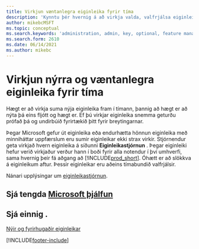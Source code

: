 ```yaml
---
title: Virkjun væntanlegra eiginleika fyrir tíma
description: 'Kynntu þér hvernig á að virkja valda, valfrjálsa eiginleika áður en þeir eru sjálfkrafa innleiddir.'
author: mikebcMSFT
ms.topic: conceptual
ms.search.keywords: 'administration, admin, key, optional, feature management, early access, preview'
ms.search.form: 2610
ms.date: 06/14/2021
ms.author: mikebc
---
```


# <a name="enabling-new-and-upcoming-features-ahead-of-time" />Virkjun nýrra og væntanlegra eiginleika fyrir tíma

Hægt er að virkja suma nýja eiginleika fram í tímann, þannig að hægt er að nýta þá eins fljótt og hægt er. Ef þú virkjar eiginleika snemma geturðu prófað þá og undirbúið fyrirtækið þitt fyrir breytingarnar.

Þegar Microsoft gefur út eiginleika eða endurhætta hönnun eiginleika með minniháttar uppfærslum eru sumir eiginleikar ekki strax virkir. Stjórnendur geta virkjað hvern eiginleika á síðunni **Eiginleikastjórnun** . Þegar eiginleiki hefur verið virkjaður verður hann í boði fyrir alla notendur í því umhverfi, sama hvernig þeir fá aðgang að [!INCLUDE[prod_short](includes/prod_short.md)]. Óhætt er að slökkva á eiginleikum aftur. Þessir eiginleikar eru aðeins tímabundið valfrjálsir.

Nánari upplýsingar um [eiginleikastjórnun](/dynamics365/business-central/dev-itpro/administration/feature-management).  

## <a name="see-related-microsoft-trainingtrainingmodulesadmin-online-dynamics-365-business-central" />Sjá tengda [Microsoft þjálfun](/training/modules/admin-online-dynamics-365-business-central/)

## <a name="see-also" />Sjá einnig .

[Nýir og fyrirhugaðir eiginleikar](/dynamics365-release-plan/2021wave1/)  


[!INCLUDE[footer-include](includes/footer-banner.md)]
